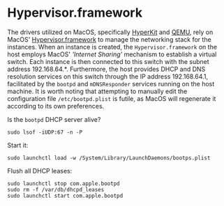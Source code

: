 # Hypervisor.framework

The drivers utilized on MacOS, specifically [HyperKit](https://github.com/moby/hyperkit) and [QEMU](https://www.qemu.org), rely on MacOS' [Hypervisor.framework](https://developer.apple.com/documentation/hypervisor) to manage the networking stack for the instances. When an instance is created, the `Hypervisor.framework` on the host employs MacOS' *'Internet Sharing'* mechanism to establish a virtual switch. Each instance is then connected to this switch with the subnet address 192.168.64.*. Furthermore, the host provides DHCP and DNS resolution services on this switch through the IP address 192.168.64.1, facilitated by the `bootpd` and `mDNSResponder` services running on the host machine. It is worth noting that attempting to manually edit the configuration file `/etc/bootpd.plist` is futile, as MacOS will regenerate it according to its own preferences.

Is the `bootpd` DHCP server alive?
```console
sudo lsof -iUDP:67 -n -P
```

Start it:
```console
sudo launchctl load -w /System/Library/LaunchDaemons/bootps.plist
```

Flush all DHCP leases:
```console
sudo launchctl stop com.apple.bootpd
sudo rm -f /var/db/dhcpd_leases
sudo launchctl start com.apple.bootpd
```
